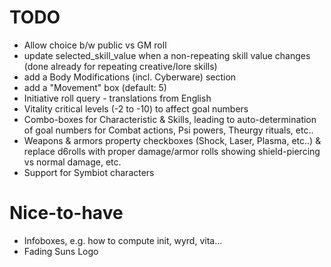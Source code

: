 # TODO
- Allow choice b/w public vs GM roll
- update selected_skill_value when a non-repeating skill value changes (done already for repeating creative/lore skills)
- add a Body Modifications (incl. Cyberware) section
- add a "Movement" box (default: 5)
- Initiative roll query - translations from English
- Vitality critical levels (-2 to -10) to affect goal numbers
- Combo-boxes for Characteristic & Skills, leading to auto-determination of goal numbers for Combat actions, Psi powers, Theurgy rituals, etc..
- Weapons & armors property checkboxes (Shock, Laser, Plasma, etc..) & replace d6rolls with proper damage/armor rolls showing shield-piercing vs normal damage, etc.
- Support for Symbiot characters

# Nice-to-have
- Infoboxes, e.g. how to compute init, wyrd, vita...
- Fading Suns Logo
